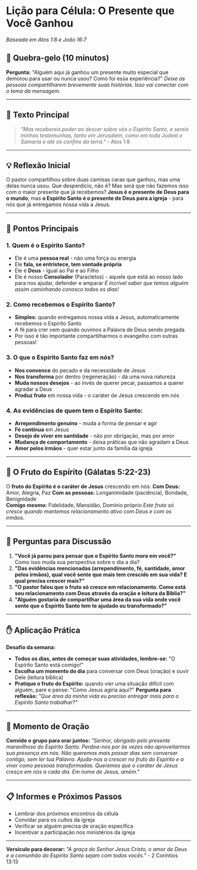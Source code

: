 Lição para Célula: O Presente que Você Ganhou
=============================================

_Baseada em Atos 1:8 e João 16:7_

🤝 Quebra-gelo (10 minutos)
---------------------------

**Pergunta:** "Alguém aqui já ganhou um presente muito especial que demorou para usar ou nunca usou? Como foi essa experiência?"
_Deixe as pessoas compartilharem brevemente suas histórias. Isso vai conectar com o tema da mensagem._

* * *

📖 Texto Principal
------------------

> _"Mas recebereis poder ao descer sobre vós o Espírito Santo, e sereis minhas testemunhas, tanto em Jerusalém, como em toda Judeia e Samaria e até os confins da terra."_ - Atos 1:8

* * *

💡 Reflexão Inicial
-------------------

O pastor compartilhou sobre duas camisas caras que ganhou, mas uma delas nunca usou. Que desperdício, não é? Mas será que não fazemos isso com o maior presente que já recebemos?
**Jesus é o presente de Deus para o mundo**, mas **o Espírito Santo é o presente de Deus para a igreja** - para nós que já entregamos nossa vida a Jesus.

* * *

🎯 Pontos Principais
--------------------

### 1. **Quem é o Espírito Santo?**

*   Ele é uma **pessoa real** - não uma força ou energia
*   Ele **fala, se entristece, tem vontade própria**
*   Ele é **Deus** - igual ao Pai e ao Filho
*   Ele é nosso **Consolador** (Paracletos) - aquele que está ao nosso lado para nos ajudar, defender e amparar
_É incrível saber que temos alguém assim caminhando conosco todos os dias!_

### 2. **Como recebemos o Espírito Santo?**

*   **Simples:** quando entregamos nossa vida a Jesus, automaticamente recebemos o Espírito Santo
*   A fé para crer vem quando ouvimos a Palavra de Deus sendo pregada
*   Por isso é tão importante compartilharmos o evangelho com outras pessoas!

### 3. **O que o Espírito Santo faz em nós?**

*   **Nos convence** do pecado e da necessidade de Jesus
*   **Nos transforma** por dentro (regeneração) - dá uma nova natureza
*   **Muda nossos desejos** - ao invés de querer pecar, passamos a querer agradar a Deus
*   **Produz fruto** em nossa vida - o caráter de Jesus crescendo em nós

### 4. **As evidências de quem tem o Espírito Santo:**

*   **Arrependimento genuíno** - muda a forma de pensar e agir
*   **Fé contínua** em Jesus
*   **Desejo de viver em santidade** - não por obrigação, mas por amor
*   **Mudança de comportamento** - deixa práticas que não agradam a Deus
*   **Amor pelos irmãos** - quer estar junto da família da igreja

* * *

🍎 O Fruto do Espírito (Gálatas 5:22-23)
----------------------------------------

O **fruto do Espírito é o caráter de Jesus** crescendo em nós:
**Com Deus:** Amor, Alegria, Paz **Com as pessoas:** Longanimidade (paciência), Bondade, Benignidade  
**Comigo mesmo:** Fidelidade, Mansidão, Domínio próprio
_Este fruto só cresce quando mantemos relacionamento ativo com Deus e com os irmãos._

* * *

🤔 Perguntas para Discussão
---------------------------

1.  **"Você já parou para pensar que o Espírito Santo mora em você?"** Como isso muda sua perspectiva sobre o dia a dia?
2.  **"Das evidências mencionadas (arrependimento, fé, santidade, amor pelos irmãos), qual você sente que mais tem crescido em sua vida? E qual precisa crescer mais?"**
3.  **"O pastor falou que o fruto só cresce em relacionamento. Como está seu relacionamento com Deus através da oração e leitura da Bíblia?"**
4.  **"Alguém gostaria de compartilhar uma área da sua vida onde você sente que o Espírito Santo tem te ajudado ou transformado?"**

* * *

✋ Aplicação Prática
-------------------

**Desafio da semana:**
*   **Todos os dias, antes de começar suas atividades, lembre-se:** "O Espírito Santo está comigo!"
*   **Escolha um momento do dia** para conversar com Deus (oração) e ouvir Dele (leitura bíblica)
*   **Pratique o fruto do Espírito:** quando vier uma situação difícil com alguém, pare e pense: "Como Jesus agiria aqui?"
**Pergunta para reflexão:** _"Que área da minha vida eu preciso entregar mais para o Espírito Santo trabalhar?"_

* * *

🙏 Momento de Oração
--------------------

**Convide o grupo para orar juntos:**
_"Senhor, obrigado pelo presente maravilhoso do Espírito Santo. Perdoa-nos por às vezes não aproveitarmos sua presença em nós. Não queremos mais passar dias sem conversar contigo, sem ler tua Palavra. Ajuda-nos a crescer no fruto do Espírito e a viver como pessoas transformadas. Queremos que o caráter de Jesus cresça em nós a cada dia. Em nome de Jesus, amém."_

* * *

📋 Informes e Próximos Passos
-----------------------------

*   Lembrar dos próximos encontros da célula
*   Convidar para os cultos da igreja
*   Verificar se alguém precisa de oração específica
*   Incentivar a participação nos ministérios da igreja

* * *

**Versículo para decorar:** _"A graça do Senhor Jesus Cristo, o amor de Deus e a comunhão do Espírito Santo sejam com todos vocês."_ - 2 Coríntios 13:13
